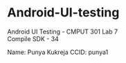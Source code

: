 # Android-UI-testing
Android UI Testing - CMPUT 301 Lab 7   
Compile SDK - 34

Name: Punya Kukreja
CCID: punya1


